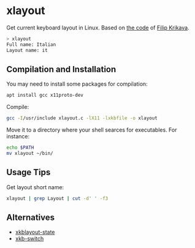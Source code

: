 # xlayout
Get current keyboard layout in Linux. Based on [the
code](https://gist.github.com/fikovnik/ef428e82a26774280c4fdf8f96ce8eeb) of
[Filip Krikava](https://gist.github.com/fikovnik).
 
```bash
> xlayout
Full name: Italian
Layout name: it
```

## Compilation and Installation

You may need to install some packages for compilation: 
```bash
apt install gcc x11proto-dev
```
Compile:
```bash
gcc -I/usr/include xlayout.c -lX11 -lxkbfile -o xlayout
```
Move it to a directory where your shell searces for executables. For instance:
```bash
echo $PATH
mv xlayout ~/bin/
```

## Usage Tips
Get layout short name:
```bash
xlayout | grep Layout | cut -d' ' -f3
```

## Alternatives
* [xkblayout-state](https://github.com/nonpop/xkblayout-state)
* [xkb-switch](https://github.com/grwlf/xkb-switch)
